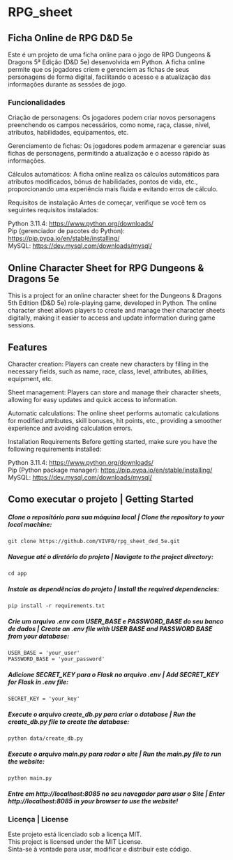 # RPG_sheet
## Ficha Online de RPG D&D 5e
Este é um projeto de uma ficha online para o jogo de RPG Dungeons & Dragons 5ª Edição (D&D 5e) desenvolvida em Python. A ficha online permite que os jogadores criem e gerenciem as fichas de seus personagens de forma digital, facilitando o acesso e a atualização das informações durante as sessões de jogo.

### Funcionalidades
Criação de personagens: Os jogadores podem criar novos personagens preenchendo os campos necessários, como nome, raça, classe, nível, atributos, habilidades, equipamentos, etc.

Gerenciamento de fichas: Os jogadores podem armazenar e gerenciar suas fichas de personagens, permitindo a atualização e o acesso rápido às informações.

Cálculos automáticos: A ficha online realiza os cálculos automáticos para atributos modificados, bônus de habilidades, pontos de vida, etc., proporcionando uma experiência mais fluida e evitando erros de cálculo.

Requisitos de instalação
Antes de começar, verifique se você tem os seguintes requisitos instalados:

Python 3.11.4: https://www.python.org/downloads/ <br>
Pip (gerenciador de pacotes do Python): https://pip.pypa.io/en/stable/installing/ <br>
MySQL: https://dev.mysql.com/downloads/mysql/ 

## Online Character Sheet for RPG Dungeons & Dragons 5e
This is a project for an online character sheet for the Dungeons & Dragons 5th Edition (D&D 5e) role-playing game, developed in Python. The online character sheet allows players to create and manage their character sheets digitally, making it easier to access and update information during game sessions.

## Features
Character creation: Players can create new characters by filling in the necessary fields, such as name, race, class, level, attributes, abilities, equipment, etc.

Sheet management: Players can store and manage their character sheets, allowing for easy updates and quick access to information.

Automatic calculations: The online sheet performs automatic calculations for modified attributes, skill bonuses, hit points, etc., providing a smoother experience and avoiding calculation errors.

Installation Requirements
Before getting started, make sure you have the following requirements installed:

Python 3.11.4: https://www.python.org/downloads/ <br>
Pip (Python package manager): https://pip.pypa.io/en/stable/installing/ <br>
MySQL: https://dev.mysql.com/downloads/mysql/ 

## Como executar o projeto | Getting Started
##### Clone o repositório para sua máquina local | Clone the repository to your local machine:
```
git clone https://github.com/VIVF0/rpg_sheet_ded_5e.git
```
##### Navegue até o diretório do projeto | Navigate to the project directory:
```
cd app
```
##### Instale as dependências do projeto | Install the required dependencies:
```
pip install -r requirements.txt
```
##### Crie um arquivo .env com USER_BASE e PASSWORD_BASE do seu banco de dados | Create an .env file with USER BASE and PASSWORD BASE from your database:
```
USER_BASE = 'your_user'
PASSWORD_BASE = 'your_password'
```
##### Adicione SECRET_KEY para o Flask no arquivo .env | Add SECRET_KEY for Flask in .env file:
```
SECRET_KEY = 'your_key'
```
##### Execute o arquivo create_db.py para criar o database | Run the create_db.py file to create the database:
```
python data/create_db.py
```
##### Execute o arquivo main.py para rodar o site | Run the main.py file to run the website:
```
python main.py
```
##### Entre em http://localhost:8085 no seu navegador para usar o Site | Enter http://localhost:8085 in your browser to use the website!

### Licença | License<br>
Este projeto está licenciado sob a licença MIT.<br>This project is licensed under the MIT License. <br>Sinta-se à vontade para usar, modificar e distribuir este código.
